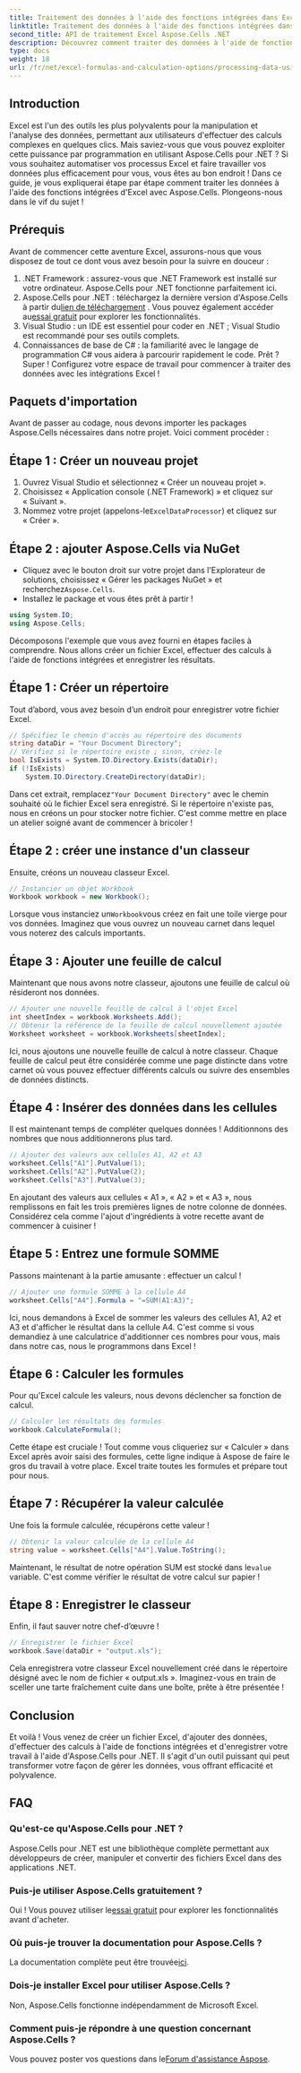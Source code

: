 ```yaml
---
title: Traitement des données à l'aide des fonctions intégrées dans Excel
linktitle: Traitement des données à l'aide des fonctions intégrées dans Excel
second_title: API de traitement Excel Aspose.Cells .NET
description: Découvrez comment traiter des données à l'aide de fonctions intégrées dans Excel avec Aspose.Cells pour .NET. Suivez un tutoriel étape par étape pour une automatisation facile.
type: docs
weight: 18
url: /fr/net/excel-formulas-and-calculation-options/processing-data-using-built-in-functions/
---
```

## Introduction
Excel est l'un des outils les plus polyvalents pour la manipulation et l'analyse des données, permettant aux utilisateurs d'effectuer des calculs complexes en quelques clics. Mais saviez-vous que vous pouvez exploiter cette puissance par programmation en utilisant Aspose.Cells pour .NET ? Si vous souhaitez automatiser vos processus Excel et faire travailler vos données plus efficacement pour vous, vous êtes au bon endroit ! Dans ce guide, je vous expliquerai étape par étape comment traiter les données à l'aide des fonctions intégrées d'Excel avec Aspose.Cells. Plongeons-nous dans le vif du sujet !
## Prérequis
Avant de commencer cette aventure Excel, assurons-nous que vous disposez de tout ce dont vous avez besoin pour la suivre en douceur :
1. .NET Framework : assurez-vous que .NET Framework est installé sur votre ordinateur. Aspose.Cells pour .NET fonctionne parfaitement ici.
2.  Aspose.Cells pour .NET : téléchargez la dernière version d'Aspose.Cells à partir du[lien de téléchargement](https://releases.aspose.com/cells/net/) . Vous pouvez également accéder au[essai gratuit](https://releases.aspose.com/) pour explorer les fonctionnalités.
3. Visual Studio : un IDE est essentiel pour coder en .NET ; Visual Studio est recommandé pour ses outils complets.
4. Connaissances de base de C# : la familiarité avec le langage de programmation C# vous aidera à parcourir rapidement le code.
Prêt ? Super ! Configurez votre espace de travail pour commencer à traiter des données avec les intégrations Excel !
## Paquets d'importation
Avant de passer au codage, nous devons importer les packages Aspose.Cells nécessaires dans notre projet. Voici comment procéder :
## Étape 1 : Créer un nouveau projet
1. Ouvrez Visual Studio et sélectionnez « Créer un nouveau projet ».
2. Choisissez « Application console (.NET Framework) » et cliquez sur « Suivant ».
3.  Nommez votre projet (appelons-le`ExcelDataProcessor`) et cliquez sur « Créer ».
## Étape 2 : ajouter Aspose.Cells via NuGet
-  Cliquez avec le bouton droit sur votre projet dans l'Explorateur de solutions, choisissez « Gérer les packages NuGet » et recherchez`Aspose.Cells`.
- Installez le package et vous êtes prêt à partir !
```csharp
using System.IO;
using Aspose.Cells;
```
Décomposons l'exemple que vous avez fourni en étapes faciles à comprendre. Nous allons créer un fichier Excel, effectuer des calculs à l'aide de fonctions intégrées et enregistrer les résultats. 
## Étape 1 : Créer un répertoire 
Tout d’abord, vous avez besoin d’un endroit pour enregistrer votre fichier Excel.
```csharp
// Spécifiez le chemin d'accès au répertoire des documents
string dataDir = "Your Document Directory";
// Vérifiez si le répertoire existe ; sinon, créez-le
bool IsExists = System.IO.Directory.Exists(dataDir);
if (!IsExists)
	System.IO.Directory.CreateDirectory(dataDir);
```
 Dans cet extrait, remplacez`"Your Document Directory"` avec le chemin souhaité où le fichier Excel sera enregistré. Si le répertoire n'existe pas, nous en créons un pour stocker notre fichier. C'est comme mettre en place un atelier soigné avant de commencer à bricoler !
## Étape 2 : créer une instance d'un classeur 
Ensuite, créons un nouveau classeur Excel.
```csharp
// Instancier un objet Workbook
Workbook workbook = new Workbook();
```
 Lorsque vous instanciez un`Workbook`vous créez en fait une toile vierge pour vos données. Imaginez que vous ouvrez un nouveau carnet dans lequel vous noterez des calculs importants.
## Étape 3 : Ajouter une feuille de calcul
Maintenant que nous avons notre classeur, ajoutons une feuille de calcul où résideront nos données.
```csharp
// Ajouter une nouvelle feuille de calcul à l'objet Excel
int sheetIndex = workbook.Worksheets.Add();
// Obtenir la référence de la feuille de calcul nouvellement ajoutée
Worksheet worksheet = workbook.Worksheets[sheetIndex];
```
Ici, nous ajoutons une nouvelle feuille de calcul à notre classeur. Chaque feuille de calcul peut être considérée comme une page distincte dans votre carnet où vous pouvez effectuer différents calculs ou suivre des ensembles de données distincts.
## Étape 4 : Insérer des données dans les cellules
Il est maintenant temps de compléter quelques données ! Additionnons des nombres que nous additionnerons plus tard.
```csharp
// Ajouter des valeurs aux cellules A1, A2 et A3
worksheet.Cells["A1"].PutValue(1);
worksheet.Cells["A2"].PutValue(2);
worksheet.Cells["A3"].PutValue(3);
```
En ajoutant des valeurs aux cellules « A1 », « A2 » et « A3 », nous remplissons en fait les trois premières lignes de notre colonne de données. Considérez cela comme l'ajout d'ingrédients à votre recette avant de commencer à cuisiner !
## Étape 5 : Entrez une formule SOMME
Passons maintenant à la partie amusante : effectuer un calcul !
```csharp
// Ajouter une formule SOMME à la cellule A4
worksheet.Cells["A4"].Formula = "=SUM(A1:A3)";
```
Ici, nous demandons à Excel de sommer les valeurs des cellules A1, A2 et A3 et d'afficher le résultat dans la cellule A4. C'est comme si vous demandiez à une calculatrice d'additionner ces nombres pour vous, mais dans notre cas, nous le programmons dans Excel !
## Étape 6 : Calculer les formules
Pour qu'Excel calcule les valeurs, nous devons déclencher sa fonction de calcul.
```csharp
// Calculer les résultats des formules
workbook.CalculateFormula();
```
Cette étape est cruciale ! Tout comme vous cliqueriez sur « Calculer » dans Excel après avoir saisi des formules, cette ligne indique à Aspose de faire le gros du travail à votre place. Excel traite toutes les formules et prépare tout pour nous.
## Étape 7 : Récupérer la valeur calculée
Une fois la formule calculée, récupérons cette valeur !
```csharp
// Obtenir la valeur calculée de la cellule A4
string value = worksheet.Cells["A4"].Value.ToString();
```
 Maintenant, le résultat de notre opération SUM est stocké dans le`value` variable. C'est comme vérifier le résultat de votre calcul sur papier !
## Étape 8 : Enregistrer le classeur 
Enfin, il faut sauver notre chef-d’œuvre !
```csharp
// Enregistrer le fichier Excel
workbook.Save(dataDir + "output.xls");
```
Cela enregistrera votre classeur Excel nouvellement créé dans le répertoire désigné avec le nom de fichier « output.xls ». Imaginez-vous en train de sceller une tarte fraîchement cuite dans une boîte, prête à être présentée !
## Conclusion
Et voilà ! Vous venez de créer un fichier Excel, d'ajouter des données, d'effectuer des calculs à l'aide de fonctions intégrées et d'enregistrer votre travail à l'aide d'Aspose.Cells pour .NET. Il s'agit d'un outil puissant qui peut transformer votre façon de gérer les données, vous offrant efficacité et polyvalence.
## FAQ
### Qu'est-ce qu'Aspose.Cells pour .NET ?
Aspose.Cells pour .NET est une bibliothèque complète permettant aux développeurs de créer, manipuler et convertir des fichiers Excel dans des applications .NET.
### Puis-je utiliser Aspose.Cells gratuitement ?
 Oui ! Vous pouvez utiliser le[essai gratuit](https://releases.aspose.com/) pour explorer les fonctionnalités avant d'acheter.
### Où puis-je trouver la documentation pour Aspose.Cells ?
 La documentation complète peut être trouvée[ici](https://reference.aspose.com/cells/net/).
### Dois-je installer Excel pour utiliser Aspose.Cells ?
Non, Aspose.Cells fonctionne indépendamment de Microsoft Excel.
### Comment puis-je répondre à une question concernant Aspose.Cells ?
 Vous pouvez poster vos questions dans le[Forum d'assistance Aspose](https://forum.aspose.com/c/cells/9).